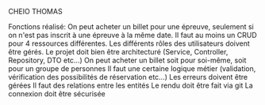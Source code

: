 CHEIO THOMAS

Fonctions réalisé:
On peut acheter un billet pour une épreuve, seulement si on n'est pas inscrit à une épreuve à la même date.
Il faut au moins un CRUD pour 4 ressources différentes.
Les différents rôles des utilisateurs doivent être gérés.
Le projet doit bien être architecturé (Service, Controller, Repository, DTO etc...)
On peut acheter un billet soit pour soi-même, soit pour un groupe de personnes
Il faut une certaine logique métier (validation, vérification des possibilités de réservation etc...)
Les erreurs doivent être gérées
Il faut des relations entre les entités
Le rendu doit être fait via git
La connexion doit être sécurisée
